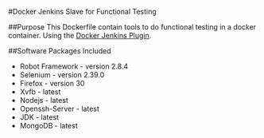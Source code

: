 #Docker Jenkins Slave for Functional Testing

##Purpose
This Dockerfile contain tools to do functional testing in a docker container.
Using the [Docker Jenkins Plugin](https://wiki.jenkins-ci.org/display/JENKINS/Docker+Plugin).


##Software Packages Included
- Robot Framework - version 2.8.4
- Selenium - version 2.39.0
- Firefox - version 30
- Xvfb - latest
- Nodejs - latest
- Openssh-Server - latest
- JDK - latest
- MongoDB - latest
